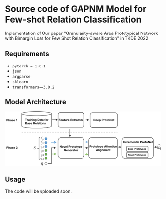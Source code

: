# Source code of GAPNM Model for Few-shot Relation Classification
Inplementation of Our paper "Granularity-aware Area Prototypical Network with Bimargin Loss for Few Shot Relation
Classification" in TKDE 2022

## Requirements

* `pytorch = 1.0.1`
* `json`
* `argparse`
* `sklearn`
* `transformers==3.0.2`

## Model Architecture

![image](https://github.com/betterAndTogether/IncreProtoNet/blob/main/model.png)

## Usage
The code will be uploaded soon. 